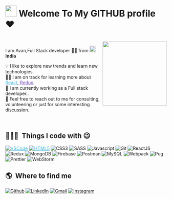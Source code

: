 # <img src="https://cdn.jsdelivr.net/gh/Th3Wall/assets-cdn/PersonalGithubReadme/HandGreet.gif" width="35px" />&nbsp;<b>Welcome To My GITHUB profile ♥</b>
<br >

<img align="right" src="https://i.pinimg.com/originals/cd/d9/76/cdd97628928661edc4902fa9d97342c5.jpg" width="200"/>
<p aligh="left">
  <p>I am Avan,Full Stack developer 👨‍💻 from <img src="https://encrypted-tbn0.gstatic.com/images?q=tbn:ANd9GcRIPyoH8ngTx9ptUbUFkZhZ5Ueo-YzXwpXg1A&usqp=CAU" width="20px"/><b>India</b></p>

  💡&nbsp;I like to explore new trends and learn new technologies.\
  🏃‍♂️&nbsp;I am on track for learning more about <a style="color:#45b8d8" href="https://reactjs.org/" target="_blank"><u>React</u></a>, <a style="color:#764ABC" href="https://redux.js.org/" target="_blank"><u>Redux</u></a>.\
  🚧&nbsp;I am currently working as a  Full stack developer.</a>.\
  💬&nbsp;Feel free to reach out to me for consulting, volunteering or just for some interesting discussion.
</p>
<br>


<h2> 👨🏻‍💻 &nbsp;Things I code with 😉</h2>
<p>
 <a style="color:#45b8d8" href="https://code.visualstudio.com/" target="_blank">
 <img alt="VSCode" src="https://img.shields.io/badge/-Visual_Studio_Code-0078D4?style=flat-square&logo=visual%20studio%20code&logoColor=white" /></a>

<a style="color:#45b8d8" href="https://www.tutorialspoint.com/html5/index.htm" target="_blank">
  <img alt="HTML5" src="https://img.shields.io/badge/-HTML5-E34F26?style=flat-square&logo=html5&logoColor=white" /></a>


  <img alt="CSS3" src="https://img.shields.io/badge/-CSS3-1572B6?style=flat-square&logo=visual%20studio%20code&logoColor=white" />
    <img alt="SASS" src="https://img.shields.io/badge/-SASS-fdf8fd?style=flat-square&logo=SASS&logoColor=db6bd1" />
  <img alt="Javascript" src="https://img.shields.io/badge/-JavaScript-F7DF1E?style=flat-square&logo=javascript&logoColor=black" />
  <img alt="Git" src="https://img.shields.io/badge/-Git-F05032?style=flat-square&logo=git&logoColor=white" />
  <img alt="ReactJS" src="https://img.shields.io/badge/-ReactJS-45b8d8?style=flat-square&logo=react&logoColor=white" />
  <img alt="Redux" src="https://img.shields.io/badge/-Redux-764ABC?style=flat-square&logo=redux&logoColor=white" />
  <img alt="MongoDB" src="https://img.shields.io/badge/-MongoDB-white?style=flat-square&logo=mongodb&logoColor=darkgreen" />
  <img alt="Firebase" src="https://img.shields.io/badge/-Firebase-ffca28?style=flat-square&logo=firebase&logoColor=white" />
  <img alt="Postman" src="https://img.shields.io/badge/-Postman-FF6C37?style=flat-square&logo=postman&logoColor=white" />
  <img alt="MySQL" src="https://img.shields.io/badge/-MySQL-white?style=flat-square&logo=mysql&logoColor=darkgreen" />
  <img alt="Webpack" src="https://img.shields.io/badge/-Webpack-8DD6F9?style=flat-square&logo=webpack&logoColor=white" />
  <img alt="Pug" src="https://img.shields.io/badge/-Pug-A86454?style=flat-square&logo=pug&logoColor=white" />
  <img alt="Prettier" src="https://img.shields.io/badge/-Prettier-F7B93E?style=flat-square&logo=prettier&logoColor=white" />
  <img alt="WebStorm" src="https://img.shields.io/badge/-WebStorm-000000?style=flat-square&logo=webstorm&logoColor=white" />
</p>

<h2 >🌎 &nbsp;Where to find me</h2>
<p>
  <a href="https://github.com/AvanParvadiya" target="_blank"><img alt="Github" src="https://img.shields.io/badge/-GitHub-%2312100E.svg?&style=for-the-badge&logo=Github&logoColor=white" /></a>
  <a href="https://www.linkedin.com/in/avan-parvadiya-8530a616a/" target="_blank"><img alt="LinkedIn" src="https://img.shields.io/badge/-Linkedin-%230077B5.svg?&style=for-the-badge&logo=linkedin&logoColor=white" /></a>
  <a href="mailto:avanparvadiya737@gmail.com" target="_blank"><img alt="Gmail" src="https://img.shields.io/badge/-Gmail-white?style=for-the-badge&logo=gmail&logoColor=#BB001B" /></a>
  <a href="https://www.instagram.com/mr_avan_parvadiya__/" target="_blank"><img alt="Instagram" src="https://img.shields.io/badge/-Instagram-bc2a8d?style=for-the-badge&logo=instagram&logoColor=white" /></a>
</p>

